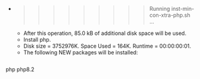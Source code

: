 * >>>>>>>>> Running inst-min-con-xtra-php.sh ...
  * After this operation, 85.0 kB of additional disk space will be used.
  * Install php.
  * Disk size = 3752976K. Space Used = 164K. Runtime = 00:00:00:01.
  * The following NEW packages will be installed:
  ```bash
php php8.2
  ```
